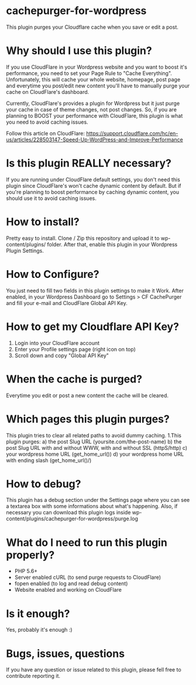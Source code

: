 # cachepurger-for-wordpress
This plugin purges your Cloudflare cache when you save or edit a post.

# Why should I use this plugin?
If you use CloudFlare in your Wordpress website and you want to boost it's performance, you need to set your Page Rule to "Cache Everything". Unfortunately, this will cache your whole website, homepage, post page and everytime you post/edit new content you'll have to manually purge your cache on CloudFlare's dashboard.

Currently, CloudFlare's provides a plugin for Wordpress but it just purge your cache in case of theme changes, not post changes.
So, if you are planning to BOOST your performance with CloudFlare, this plugin is what you need to avoid caching issues.

Follow this article on CloudFlare: https://support.cloudflare.com/hc/en-us/articles/228503147-Speed-Up-WordPress-and-Improve-Performance

# Is this plugin REALLY necessary?
If you are running under CloudFlare default settings, you don't need this plugin since CloudFlare's won't cache dynamic content by default. But if you're planning to boost performance by caching dynamic content, you should use it to avoid caching issues.

# How to install?
Pretty easy to install. Clone / Zip this repository and upload it to wp-content/plugins/ folder.
After that, enable this plugin in your Wordpress Plugin Settings.

# How to Configure?
You just need to fill two fields in this plugin settings to make it Work.
After enabled, in your Wordpress Dashboard go to Settings > CF CachePurger and fill your e-mail and CloudFlare Global API Key.

# How to get my Cloudflare API Key?
  1. Login into your CloudFlare account
  2. Enter your Profile settings page (right icon on top)
  3. Scroll down and copy "Global API Key" 

# When the cache is purged?
Everytime you edit or post a new content the cache will be cleared.

# Which pages this plugin purges?
This plugin tries to clear all related paths to avoid dummy caching.
  1.This plugin purges:
    a) the post Slug URL (yoursite.com/the-post-name)
    b) the post Slug URL with and without WWW, with and without SSL (httpS/http) 
    c) your wordpress home URL (get_home_url())
    d) your wordpress home URL with ending slash (get_home_url()/)

# How to debug?
This plugin has a debug section under the Settings page where you can see a textarea box with some informations about what's happening.
Also, if necessary you can download this plugin logs inside wp-content/plugins/cachepurger-for-wordpress/purge.log

# What do I need to run this plugin properly?
  - PHP 5.6+
  - Server enabled cURL (to send purge requests to CloudFlare)
  - fopen enabled (to log and read debug content)
  - Website enabled and working on CloudFlare

# Is it enough?
Yes, probably it's enough :)

# Bugs, issues, questions
If you have any question or issue related to this plugin, please fell free to contribute reporting it.
